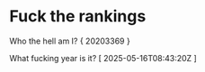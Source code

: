 # Fuck the rankings

Who the hell am I?
{ 20203369 }

What fucking year is it?
[ 2025-05-16T08:43:20Z ]
